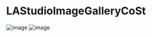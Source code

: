 # LAStudioImageGalleryCoSt
![image](https://user-images.githubusercontent.com/50366078/220596740-16d8d128-2398-4d3b-adc5-e806c2407e59.png)
![image](https://user-images.githubusercontent.com/50366078/220596861-83c24c10-0662-4dfe-9028-abdd03caae18.png)
